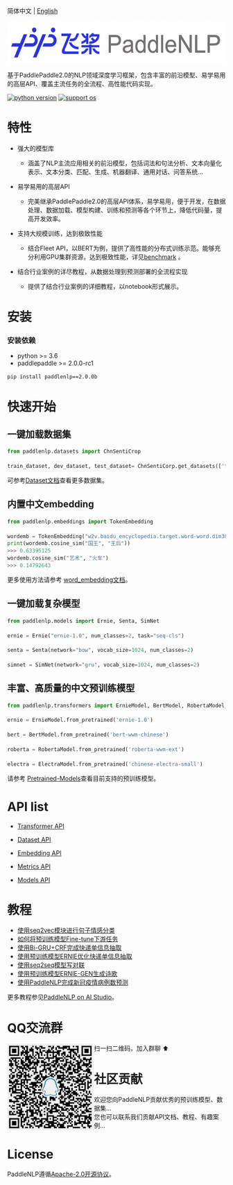 简体中文 | [English](./README_en.md)
<p align="center">
  <img src="./docs/imgs/paddlenlp.png" width="520" height ="100"  align="middle" />
</p>

基于PaddlePaddle2.0的NLP领域深度学习框架，包含丰富的前沿模型、易学易用的高层API、覆盖主流任务的全流程、高性能代码实现。

 [![python version](https://camo.githubusercontent.com/4bc45421df57c3901ec5d21da412680df9b2d74fee7c297ab4e6764868e805fb/68747470733a2f2f696d672e736869656c64732e696f2f62616467652f707974686f6e2d332e362b2d6f72616e67652e737667)](https://camo.githubusercontent.com/4bc45421df57c3901ec5d21da412680df9b2d74fee7c297ab4e6764868e805fb/68747470733a2f2f696d672e736869656c64732e696f2f62616467652f707974686f6e2d332e362b2d6f72616e67652e737667) [![support os](https://camo.githubusercontent.com/7c97d13875070c3d1cfc86838fa87cb3db7909847a3992a33665c0a67800a33a/68747470733a2f2f696d672e736869656c64732e696f2f62616467652f6f732d6c696e757825324325323077696e2532432532306d61632d79656c6c6f772e737667)](https://camo.githubusercontent.com/7c97d13875070c3d1cfc86838fa87cb3db7909847a3992a33665c0a67800a33a/68747470733a2f2f696d672e736869656c64732e696f2f62616467652f6f732d6c696e757825324325323077696e2532432532306d61632d79656c6c6f772e737667)



# 特性

- 强大的模型库

  - 涵盖了NLP主流应用相关的前沿模型，包括词法和句法分析、文本向量化表示、文本分类、匹配、生成、机器翻译、通用对话、问答系统...

- 易学易用的高层API

  - 完美继承PaddlePaddle2.0的高层API体系，易学易用，便于开发，在数据处理、数据加载、模型构建、训练和预测等各个环节上，降低代码量，提高开发效率。

- 支持大规模训练，达到极致性能

  - 结合Fleet API，以BERT为例，提供了高性能的分布式训练示范。能够充分利用GPU集群资源，达到极致性能，详见[benchmark](./benchmark/bert) 。

- 结合行业案例的详尽教程，从数据处理到预测部署的全流程实现

  - 提供了结合行业案例的详细教程，以notebook形式展示。

  

# 安装

### 安装依赖

- python >= 3.6
- paddlepaddle >= 2.0.0-rc1

```
pip install paddlenlp==2.0.0b 
```



# 快速开始

## 一键加载数据集

```python
from paddlenlp.datasets import ChnSentiCrop

train_dataset, dev_dataset, test_dataset= ChnSentiCorp.get_datasets(['train', 'dev', 'test'])
```

可参考[Dataset文档](./docs/datasets.md)查看更多数据集。

## 内置中文embedding

```python
from paddlenlp.embeddings import TokenEmbedding

wordemb = TokenEmbedding("w2v.baidu_encyclopedia.target.word-word.dim300")
print(wordemb.cosine_sim("国王", "王后"))
>>> 0.63395125
wordemb.cosine_sim("艺术", "火车")
>>> 0.14792643
```

更多使用方法请参考 [word_embedding文档](./examples/word_embedding/README.md)。

## 一键加载复杂模型
```python
from paddlenlp.models import Ernie, Senta, SimNet

ernie = Ernie("ernie-1.0", num_classes=2, task="seq-cls")

senta = Senta(network="bow", vocab_size=1024, num_classes=2)

simnet = SimNet(network="gru", vocab_size=1024, num_classes=2)
```

## 丰富、高质量的中文预训练模型
```python
from paddlenlp.transformers import ErnieModel, BertModel, RobertaModel, ElectraModel

ernie = ErnieModel.from_pretrained('ernie-1.0')

bert = BertModel.from_pretrained('bert-wwm-chinese')

roberta = RobertaModel.from_pretrained('roberta-wwm-ext')

electra = ElectraModel.from_pretrained('chinese-electra-small')
```

请参考 [Pretrained-Models](./docs/transformers.md)查看目前支持的预训练模型。



# API list

- [Transformer API](./docs/transformers.md)

- [Dataset API](./docs/datasets.md)

- [Embedding API](./docs/embeddings.md)

- [Metrics API](./docs/embeddings.md)

- [Models API](./docs/models.md)

  

# 教程

- [使用seq2vec模块进行句子情感分类](https://aistudio.baidu.com/aistudio/projectdetail/1283423)
- [如何将预训练模型Fine-tune下游任务](https://aistudio.baidu.com/aistudio/projectdetail/1294333)
- [使用Bi-GRU+CRF完成快递单信息抽取](https://aistudio.baidu.com/aistudio/projectdetail/1317771)
- [使用预训练模型ERNIE优化快递单信息抽取](https://aistudio.baidu.com/aistudio/projectdetail/1329361)
- [使用seq2seq模型写对联](https://aistudio.baidu.com/aistudio/projectdetail/1321118)
- [使用预训练模型ERNIE-GEN生成诗歌](https://aistudio.baidu.com/aistudio/projectdetail/1339888)
- [使用PaddleNLP完成新冠疫情病例数预测](https://aistudio.baidu.com/aistudio/projectdetail/1290873)

更多教程参见[PaddleNLP on AI Studio](https://aistudio.baidu.com/aistudio/personalcenter/thirdview/574995)。



# QQ交流群

<img src="./docs/imgs/qq.png" align="left" width="200" height ="200"/>

扫一扫二维码，加入群聊 ⬆️



# 社区贡献

- 欢迎您向PaddleNLP贡献优秀的预训练模型、数据集...
- 您也可以联系我们贡献API文档、教程、有趣案例...



# License

PaddleNLP遵循[Apache-2.0开源协议](https://github.com/PaddlePaddle/models/blob/develop/PaddleNLP/LICENSE)。